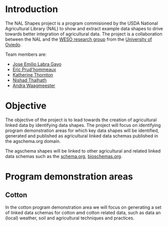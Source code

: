 Introduction
============
The NAL Shapes project is a program commisioned by the USDA National Agricultural Library (NAL) to show and extract example data shapes
to drive towards better integration of agricultural data. 
The project is a collaboration between the NAL and the [WESO research group](https://www.weso.es/) from the [University of Oviedo]().

Team members are:
- [Jose Emilio Labra Gayo](https://scholia.toolforge.org/author/Q51602692)
- [Eric Prud'hommeaux](https://scholia.toolforge.org/author/Q28914639)
- [Katherine Thornton](https://scholia.toolforge.org/author/Q41533116)
- [Nishad Thalhath](https://scholia.toolforge.org/author/Q95616366)
- [Andra Waagmeester](https://scholia.toolforge.org/author/Q19845625)

# Objective
The objective of the project is to lead towards the creation of agricultural linked data by identifying data shapes.
The project will focus on identifying program demonstration areas for which key data shapes will be identified, generated and published as 
agricultural linked data schemas published in the agschema.org domain.

The agschema shapes will be linked to other agricultural and related linked data schemas such as the [schema.org](https://schema.org/), [bioschemas.org](https://bioschemas.org/). 

# Program demonstration areas
## Cotton
In the cotton program demonstration area we will focus on generating a set of linked data schemas for cotton amd cotton related data, such as data an (local) weather, soil and agricultural techniques and practices.
